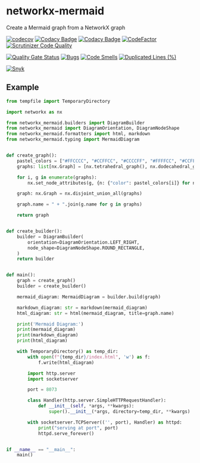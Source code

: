 # networkx-mermaid

Create a Mermaid graph from a NetworkX graph

[![codecov](https://codecov.io/gh/erivlis/networkx-mermaid/graph/badge.svg?token=lwajrOGQ8o)](https://codecov.io/gh/erivlis/networkx-mermaid)
[![Codacy Badge](https://app.codacy.com/project/badge/Coverage/f0d3c12c51d2484eb8f92e9f29615def)](https://app.codacy.com/gh/erivlis/networkx-mermaid/dashboard?utm_source=gh&utm_medium=referral&utm_content=&utm_campaign=Badge_coverage)
[![Codacy Badge](https://api.codacy.com/project/badge/Grade/2d6220d81d1a48cba762842eb88fee41)](https://app.codacy.com/gh/erivlis/networkx-mermaid?utm_source=github.com&utm_medium=referral&utm_content=erivlis/networkx-mermaid&utm_campaign=Badge_Grade)
[![CodeFactor](https://www.codefactor.io/repository/github/erivlis/networkx-mermaid/badge)](https://www.codefactor.io/repository/github/erivlis/networkx-mermaid)
[![Scrutinizer Code Quality](https://scrutinizer-ci.com/g/erivlis/networkx-mermaid/badges/quality-score.png?b=main)](https://scrutinizer-ci.com/g/erivlis/networkx-mermaid/?branch=main)

[![Quality Gate Status](https://sonarcloud.io/api/project_badges/measure?project=erivlis_networkx-mermaid&metric=alert_status)](https://sonarcloud.io/summary/new_code?id=erivlis_networkx-mermaid)
[![Bugs](https://sonarcloud.io/api/project_badges/measure?project=erivlis_networkx-mermaid&metric=bugs)](https://sonarcloud.io/summary/new_code?id=erivlis_networkx-mermaid)
[![Code Smells](https://sonarcloud.io/api/project_badges/measure?project=erivlis_networkx-mermaid&metric=code_smells)](https://sonarcloud.io/summary/new_code?id=erivlis_networkx-mermaid)
[![Duplicated Lines (%)](https://sonarcloud.io/api/project_badges/measure?project=erivlis_networkx-mermaid&metric=duplicated_lines_density)](https://sonarcloud.io/summary/new_code?id=erivlis_networkx-mermaid)

[![Snyk](https://snyk.io/test/github/erivlis/networkx-mermaid/badge.svg)](https://snyk.io/test/github/erivlis/networkx-mermaid)


## Example

```python title="Create a Mermaid Diagram from a NetworkX Graph"
from tempfile import TemporaryDirectory

import networkx as nx

from networkx_mermaid.builders import DiagramBuilder
from networkx_mermaid import DiagramOrientation, DiagramNodeShape
from networkx_mermaid.formatters import html, markdown
from networkx_mermaid.typing import MermaidDiagram


def create_graph():
    pastel_colors = ["#FFCCCC", "#CCFFCC", "#CCCCFF", "#FFFFCC", "#CCFFFF", "#FFCCFF"]
    graphs: list[nx.Graph] = [nx.tetrahedral_graph(), nx.dodecahedral_graph()]

    for i, g in enumerate(graphs):
        nx.set_node_attributes(g, {n: {"color": pastel_colors[i]} for n in g.nodes})

    graph: nx.Graph = nx.disjoint_union_all(graphs)

    graph.name = " + ".join(g.name for g in graphs)

    return graph


def create_builder():
    builder = DiagramBuilder(
        orientation=DiagramOrientation.LEFT_RIGHT,
        node_shape=DiagramNodeShape.ROUND_RECTANGLE,
    )
    return builder


def main():
    graph = create_graph()
    builder = create_builder()

    mermaid_diagram: MermaidDiagram = builder.build(graph)

    markdown_diagram: str = markdown(mermaid_diagram)
    html_diagram: str = html(mermaid_diagram, title=graph.name)

    print('Mermaid Diagram:')
    print(mermaid_diagram)
    print(markdown_diagram)
    print(html_diagram)

    with TemporaryDirectory() as temp_dir:
        with open(f"{temp_dir}/index.html", 'w') as f:
            f.write(html_diagram)

        import http.server
        import socketserver

        port = 8073

        class Handler(http.server.SimpleHTTPRequestHandler):
            def __init__(self, *args, **kwargs):
                super().__init__(*args, directory=temp_dir, **kwargs)

        with socketserver.TCPServer(('', port), Handler) as httpd:
            print("serving at port", port)
            httpd.serve_forever()


if __name__ == "__main__":
    main()
```
